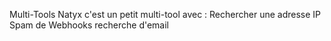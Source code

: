 Multi-Tools Natyx
c'est un petit multi-tool avec :
Rechercher une adresse IP
Spam de Webhooks
recherche d'email

